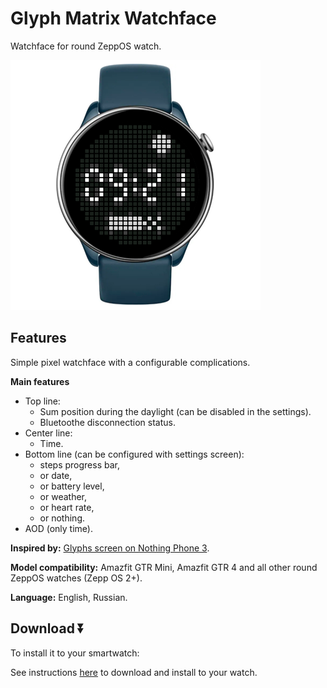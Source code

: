 # Glyph Matrix Watchface
Watchface for round ZeppOS watch.

![demo](./demo-gtr-mini.png)

## Features
Simple pixel watchface with a configurable complications.

**Main features**
- Top line:
  - Sum position during the daylight (can be disabled in the settings).
  - Bluetoothe disconnection status.
- Center line:
  - Time.
- Bottom line (can be configured with settings screen):
  - steps progress bar,
  - or date,
  - or battery level,
  - or weather,
  - or heart rate,
  - or nothing.
- AOD (only time).

**Inspired by:**
[Glyphs screen on Nothing Phone 3](https://intl.nothing.tech/products/phone-3?Colour=White&Capacity=12%2B256GB).

**Model compatibility:** Amazfit GTR Mini, Amazfit GTR 4 and all other round ZeppOS watches (Zepp OS 2+).

**Language:** English, Russian.

## Download ⏬

To install it to your smartwatch:

See instructions [here](https://github.com/novvember/amazfit-watchfaces/blob/main/README.md) to download and install to your watch.
